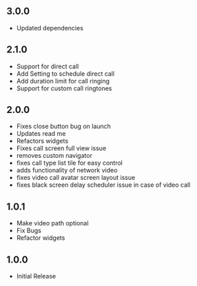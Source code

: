 ## 3.0.0
* Updated dependencies

## 2.1.0
* Support for direct call
* Add Setting to schedule direct call
* Add duration limit for call ringing 
* Support for custom call ringtones

## 2.0.0
* Fixes close button bug on launch
* Updates read me
* Refactors widgets
* Fixes call screen full view issue
* removes custom navigator
* fixes call type list tile for easy control
* adds functionality of network video
* fixes video call avatar screen layout issue
* fixes black screen delay scheduler issue in case of video call

## 1.0.1
* Make video path optional
* Fix Bugs
* Refactor widgets

## 1.0.0
* Initial Release

